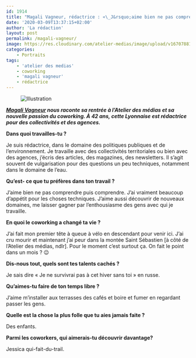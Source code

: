 ```yaml
---
id: 1914
title: "Magali Vagneur, rédactrice : «\_J&rsquo;aime bien ne pas comprendre puis comprendre.\_»"
date: '2020-03-09T13:37:15+02:00'
author: 'La rédaction'
layout: post
permalink: /magali-vagneur/
image: https://res.cloudinary.com/atelier-medias/image/upload/v1670788142/blog/egd1tuogbeyswbaqg8qa.jpg
categories:
    - Portraits
tags:
    - 'atelier des medias'
    - coworking
    - 'magali vagneur'
    - rédactrice
---
```


<figure class="wp-block-image"><img src="https://res.cloudinary.com/atelier-medias/image/upload/v1670788142/blog/egd1tuogbeyswbaqg8qa.jpg" alt="Illustration"></figure>

***[Magali Vagneur](https://magalivagneur.com/) nous raconte sa rentrée à l’Atelier des médias et sa nouvelle passion du coworking. À 42 ans, cette Lyonnaise est rédactrice pour des collectivités et des agences.***

**Dans quoi travailles-tu ?**

Je suis rédactrice, dans le domaine des politiques publiques et de l’environnement. Je travaille avec des collectivités territoriales ou bien avec des agences, j’écris des articles, des magazines, des newsletters. Il s’agit souvent de vulgarisation pour des questions un peu techniques, notamment dans le domaine de l’eau.

**Qu’est- ce que tu préfères dans ton travail ?**

J’aime bien ne pas comprendre puis comprendre. J’ai vraiment beaucoup d’appétit pour les choses techniques. J’aime aussi découvrir de nouveaux domaines, me laisser gagner par l’enthousiasme des gens avec qui je travaille.

**En quoi le coworking a changé ta vie ?**

J’ai fait mon premier tête à queue à vélo en descendant pour venir ici. J’ai cru mourir et maintenant j’ai peur dans la montée Saint Sébastien \[à côté de l’Atelier des médias, ndlr\]. Pour le moment c’est surtout ça. On fait le point dans un mois ? 😉

**Dis-nous tout, quels sont tes talents cachés ?**

Je sais dire « Je ne survivrai pas à cet hiver sans toi » en russe.

**Qu’aimes-tu faire de ton temps libre ?**

J’aime m’installer aux terrasses des cafés et boire et fumer en regardant passer les gens.

**Quelle est la chose la plus folle que tu aies jamais faite ?**

Des enfants.

**Parmi les coworkers, qui aimerais-tu découvrir davantage?**

Jessica qui-fait-du-trail.
